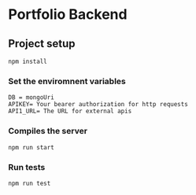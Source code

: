 # Portfolio Backend

## Project setup
```
npm install
```

### Set the enviromnent variables
```
DB = mongoUri
APIKEY= Your bearer authorization for http requests
API1_URL= The URL for external apis
```

### Compiles the server
```
npm run start
```

### Run tests
```
npm run test
```
